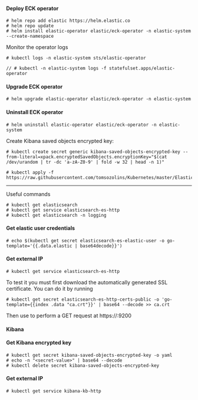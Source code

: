 #### Deploy ECK operator

```
# helm repo add elastic https://helm.elastic.co
# helm repo update
# helm install elastic-operator elastic/eck-operator -n elastic-system --create-namespace
```
Monitor the operator logs
```
# kubectl logs -n elastic-system sts/elastic-operator
```
```
// # kubectl -n elastic-system logs -f statefulset.apps/elastic-operator
```

#### Upgrade ECK operator
```
# helm upgrade elastic-operator elastic/eck-operator -n elastic-system
```

#### Uninstall ECK operator
```
# helm uninstall elastic-operator elastic/eck-operator -n elastic-system
```

Create Kibana saved objects encrypted key:
```
# kubectl create secret generic kibana-saved-objects-encrypted-key --from-literal=xpack.encryptedSavedObjects.encryptionKey="$(cat /dev/urandom | tr -dc 'a-zA-Z0-9' | fold -w 32 | head -n 1)"

# kubectl apply -f https://raw.githubusercontent.com/tomsozolins/Kubernetes/master/Elastic%20ECK/elastic_stack.yaml
```
------------------
Useful commands
```
# kubectl get elasticsearch
# kubectl get service elasticsearch-es-http
# kubectl get elasticsearch -n logging
```
#### Get elastic user credentials
```
# echo $(kubectl get secret elasticsearch-es-elastic-user -o go-template='{{.data.elastic | base64decode}}')
```
#### Get external IP
```
# kubectl get service elasticsearch-es-http
```
To test it you must first download the automatically generated SSL certificate. You can do it by running
```
# kubectl get secret elasticsearch-es-http-certs-public -o 'go-template={{index .data "ca.crt"}}' | base64 --decode >> ca.crt
```
Then use to perform a GET request at https://<external-ip>:9200


#### Kibana
#### Get Kibana encrypted key
  
```
# kubectl get secret kibana-saved-objects-encrypted-key -o yaml
# echo -n "<secret-value>" | base64 --decode
# kubectl delete secret kibana-saved-objects-encrypted-key
```
  
#### Get external IP
```
# kubectl get service kibana-kb-http
```
